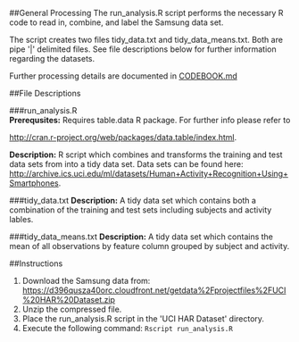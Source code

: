 ##General Processing
The run_analysis.R script performs the necessary R code to read in, combine, and label the Samsung data set.  

The script creates two files tidy_data.txt and tidy_data_means.txt.  Both are pipe '|' delimited files.  See file descriptions below for further information regarding the datasets.

Further processing details are documented in [CODEBOOK.md](https://github.com/ordoultra/GettingAndCleaningData/blob/master/CODEBOOK.md "Descriptive Data Code Book")

##File Descriptions

###run_analysis.R  
**Prerequsites:**  Requires table.data R package.  For further info please refer to 

http://cran.r-project.org/web/packages/data.table/index.html.

**Description:**  R script which combines and transforms the training and test data sets from into a tidy data set.  Data sets can be found here: http://archive.ics.uci.edu/ml/datasets/Human+Activity+Recognition+Using+Smartphones.

###tidy_data.txt
**Description:**  A tidy data set which contains both a combination of the training and test sets including subjects and activity lables.

###tidy_data_means.txt
**Description:**  A tidy data set which contains the mean of all observations by feature column grouped by subject and activity.

##Instructions
1.  Download the Samsung data from:  https://d396qusza40orc.cloudfront.net/getdata%2Fprojectfiles%2FUCI%20HAR%20Dataset.zip 
2.  Unzip the compressed file.
3.  Place the run_analysis.R script in the 'UCI HAR Dataset' directory.
4.  Execute the following command:  `Rscript run_analysis.R`

